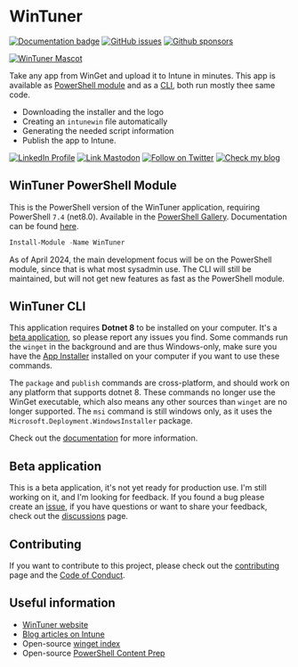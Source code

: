 # WinTuner

[![Documentation badge](https://img.shields.io/badge/Read-Documentation-green?style=for-the-badge)](https://wintuner.app/)
[![GitHub issues](https://img.shields.io/github/issues/svrooij/wingetintune?style=for-the-badge)](https://github.com/svrooij/WingetIntune/issues)
[![Github sponsors](https://img.shields.io/github/sponsors/svrooij?style=for-the-badge&logo=github&logoColor=white)](https://github.com/sponsors/svrooij)

[![WinTuner Mascot](https://wintuner.app/img/wintuner-mascotte-two_100.png)](https://wintuner.app/)

Take any app from WinGet and upload it to Intune in minutes. This app is available as [PowerShell module](#wintuner-powershell-module) and as a [CLI](#wintuner-cli), both run mostly thee same code.

- Downloading the installer and the logo
- Creating an `intunewin` file automatically
- Generating the needed script information
- Publish the app to Intune.

[![LinkedIn Profile][badge_linkedin]][link_linkedin]
[![Link Mastodon][badge_mastodon]][link_mastodon]
[![Follow on Twitter][badge_twitter]][link_twitter]
[![Check my blog][badge_blog]][link_blog]

## WinTuner PowerShell Module

This is the PowerShell version of the WinTuner application, requiring PowerShell `7.4` (net8.0). Available in the [PowerShell Gallery](https://www.powershellgallery.com/packages/WinTuner/). Documentation can be found [here](https://wintuner.app/docs/category/wintuner-powershell).

```PowerShell
Install-Module -Name WinTuner
```

As of April 2024, the main development focus will be on the PowerShell module, since that is what most sysadmin use. The CLI will still be maintained, but will not get new features as fast as the PowerShell module.

## WinTuner CLI

This application requires **Dotnet 8** to be installed on your computer. It's a [beta application](#beta-application), so please report any issues you find.
Some commands run the `winget` in the background and are thus Windows-only, make sure you have the [App Installer](https://www.microsoft.com/p/app-installer/9nblggh4nns1) installed on your computer if you want to use these commands.

The `package` and `publish` commands are cross-platform, and should work on any platform that supports dotnet 8. These commands no longer use the WinGet executable, which also means any other sources than `winget` are no longer supported.
The `msi` command is still windows only, as it uses the `Microsoft.Deployment.WindowsInstaller` package.

Check out the [documentation](https://wintuner.app/docs/category/wintuner-cli) for more information.

## Beta application

This is a beta application, it's not yet ready for production use. I'm still working on it, and I'm looking for feedback.
If you found a bug please create an [issue](https://github.com/svrooij/WingetIntune/issues/new/choose), if you have questions or want to share your feedback, check out the [discussions](https://github.com/svrooij/WingetIntune/discussions) page.

## Contributing

If you want to contribute to this project, please check out the [contributing](https://github.com/svrooij/WingetIntune/blob/main/CONTRIBUTING.md) page and the [Code of Conduct](https://github.com/svrooij/WingetIntune/blob/main/CODE_OF_CONDUCT.md).

## Useful information

- [WinTuner website](https://wintuner.app/)
- [Blog articles on Intune](https://svrooij.io/tags/intune/)
- Open-source [winget index](https://wintuner.app/docs/related/winget-package-index)
- Open-source [PowerShell Content Prep](https://wintuner.app/docs/related/content-prep-tool)

[badge_blog]: https://img.shields.io/badge/blog-svrooij.io-blue?style=for-the-badge
[badge_linkedin]: https://img.shields.io/badge/LinkedIn-stephanvanrooij-blue?style=for-the-badge&logo=linkedin
[badge_mastodon]: https://img.shields.io/mastodon/follow/109502876771613420?domain=https%3A%2F%2Fdotnet.social&label=%40svrooij%40dotnet.social&logo=mastodon&logoColor=white&style=for-the-badge
[badge_twitter]: https://img.shields.io/twitter/follow/svrooij?logo=twitter&style=for-the-badge
[link_blog]: https://svrooij.io/
[link_linkedin]: https://www.linkedin.com/in/stephanvanrooij
[link_mastodon]: https://dotnet.social/@svrooij
[link_twitter]: https://twitter.com/svrooij